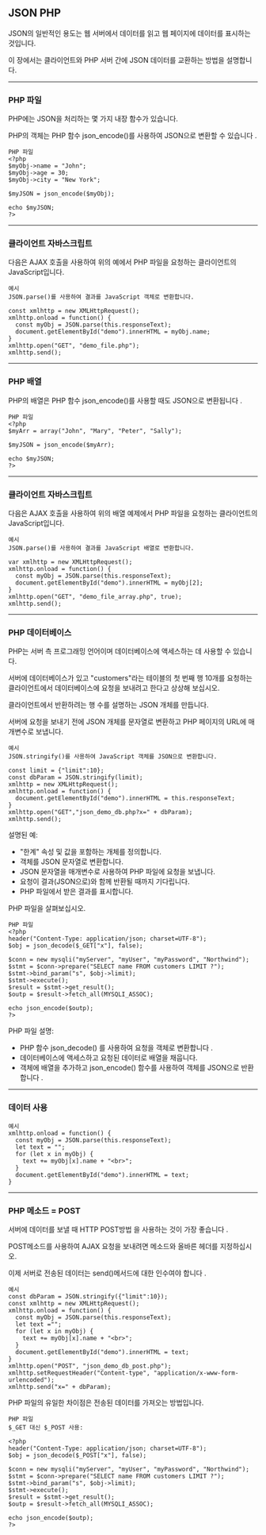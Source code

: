 ## JSON PHP

JSON의 일반적인 용도는 웹 서버에서 데이터를 읽고 웹 페이지에 데이터를 표시하는 것입니다.

이 장에서는 클라이언트와 PHP 서버 간에 JSON 데이터를 교환하는 방법을 설명합니다.

---

### PHP 파일

PHP에는 JSON을 처리하는 몇 가지 내장 함수가 있습니다.

PHP의 객체는 PHP 함수 json_encode()를 사용하여 JSON으로 변환할 수 있습니다 .

    PHP 파일
    <?php
    $myObj->name = "John";
    $myObj->age = 30;
    $myObj->city = "New York";

    $myJSON = json_encode($myObj);

    echo $myJSON;
    ?>

---

### 클라이언트 자바스크립트

다음은 AJAX 호출을 사용하여 위의 예에서 PHP 파일을 요청하는 클라이언트의 JavaScript입니다.

    예시
    JSON.parse()를 사용하여 결과를 JavaScript 객체로 변환합니다.

    const xmlhttp = new XMLHttpRequest();
    xmlhttp.onload = function() {
      const myObj = JSON.parse(this.responseText);
      document.getElementById("demo").innerHTML = myObj.name;
    }
    xmlhttp.open("GET", "demo_file.php");
    xmlhttp.send();

---

### PHP 배열

PHP의 배열은 PHP 함수 json_encode()를 사용할 때도 JSON으로 변환됩니다 .

    PHP 파일
    <?php
    $myArr = array("John", "Mary", "Peter", "Sally");

    $myJSON = json_encode($myArr);

    echo $myJSON;
    ?>

---

### 클라이언트 자바스크립트

다음은 AJAX 호출을 사용하여 위의 배열 예제에서 PHP 파일을 요청하는 클라이언트의 JavaScript입니다.

    예시
    JSON.parse()를 사용하여 결과를 JavaScript 배열로 변환합니다.

    var xmlhttp = new XMLHttpRequest();
    xmlhttp.onload = function() {
      const myObj = JSON.parse(this.responseText);
      document.getElementById("demo").innerHTML = myObj[2];
    }
    xmlhttp.open("GET", "demo_file_array.php", true);
    xmlhttp.send();

---

### PHP 데이터베이스

PHP는 서버 측 프로그래밍 언어이며 데이터베이스에 액세스하는 데 사용할 수 있습니다.

서버에 데이터베이스가 있고 "customers"라는 테이블의 첫 번째 행 10개를 요청하는 클라이언트에서 데이터베이스에 요청을 보내려고 한다고 상상해 보십시오.

클라이언트에서 반환하려는 행 수를 설명하는 JSON 개체를 만듭니다.

서버에 요청을 보내기 전에 JSON 개체를 문자열로 변환하고 PHP 페이지의 URL에 매개변수로 보냅니다.

    예시
    JSON.stringify()를 사용하여 JavaScript 객체를 JSON으로 변환합니다.

    const limit = {"limit":10};
    const dbParam = JSON.stringify(limit);
    xmlhttp = new XMLHttpRequest();
    xmlhttp.onload = function() {
      document.getElementById("demo").innerHTML = this.responseText;
    }
    xmlhttp.open("GET","json_demo_db.php?x=" + dbParam);
    xmlhttp.send();

설명된 예:

- "한계" 속성 및 값을 포함하는 개체를 정의합니다.
- 객체를 JSON 문자열로 변환합니다.
- JSON 문자열을 매개변수로 사용하여 PHP 파일에 요청을 보냅니다.
- 요청이 결과(JSON으로)와 함께 반환될 때까지 기다립니다.
- PHP 파일에서 받은 결과를 표시합니다.

PHP 파일을 살펴보십시오.

    PHP 파일
    <?php
    header("Content-Type: application/json; charset=UTF-8");
    $obj = json_decode($_GET["x"], false);

    $conn = new mysqli("myServer", "myUser", "myPassword", "Northwind");
    $stmt = $conn->prepare("SELECT name FROM customers LIMIT ?");
    $stmt->bind_param("s", $obj->limit);
    $stmt->execute();
    $result = $stmt->get_result();
    $outp = $result->fetch_all(MYSQLI_ASSOC);

    echo json_encode($outp);
    ?>

PHP 파일 설명:

- PHP 함수 json_decode() 를 사용하여 요청을 객체로 변환합니다 .
- 데이터베이스에 액세스하고 요청된 데이터로 배열을 채웁니다.
- 객체에 배열을 추가하고 json_encode() 함수를 사용하여 객체를 JSON으로 반환합니다 .

---

### 데이터 사용

    예시
    xmlhttp.onload = function() {
      const myObj = JSON.parse(this.responseText);
      let text = "";
      for (let x in myObj) {
        text += myObj[x].name + "<br>";
      }
      document.getElementById("demo").innerHTML = text;
    }

---

### PHP 메소드 = POST

서버에 데이터를 보낼 때 HTTP POST방법 을 사용하는 것이 가장 좋습니다 .

POST메소드를 사용하여 AJAX 요청을 보내려면 메소드와 올바른 헤더를 지정하십시오.

이제 서버로 전송된 데이터는 send()메서드에 대한 인수여야 합니다 .

    예시
    const dbParam = JSON.stringify({"limit":10});
    const xmlhttp = new XMLHttpRequest();
    xmlhttp.onload = function() {
      const myObj = JSON.parse(this.responseText);
      let text ="";
      for (let x in myObj) {
        text += myObj[x].name + "<br>";
      }
      document.getElementById("demo").innerHTML = text;
    }
    xmlhttp.open("POST", "json_demo_db_post.php");
    xmlhttp.setRequestHeader("Content-type", "application/x-www-form-urlencoded");
    xmlhttp.send("x=" + dbParam);

PHP 파일의 유일한 차이점은 전송된 데이터를 가져오는 방법입니다.

    PHP 파일
    $_GET 대신 $_POST 사용:

    <?php
    header("Content-Type: application/json; charset=UTF-8");
    $obj = json_decode($_POST["x"], false);

    $conn = new mysqli("myServer", "myUser", "myPassword", "Northwind");
    $stmt = $conn->prepare("SELECT name FROM customers LIMIT ?");
    $stmt->bind_param("s", $obj->limit);
    $stmt->execute();
    $result = $stmt->get_result();
    $outp = $result->fetch_all(MYSQLI_ASSOC);

    echo json_encode($outp);
    ?>

